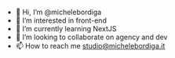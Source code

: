 - 👋 Hi, I’m @michelebordiga
- 👀 I’m interested in front-end
- 🌱 I’m currently learning NextJS
- 💞️ I’m looking to collaborate on agency and dev
- 📫 How to reach me studio@michelebordiga.it

<!---
michelebordiga/michelebordiga is a ✨ special ✨ repository because its `README.md` (this file) appears on your GitHub profile.
You can click the Preview link to take a look at your changes.
--->
